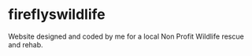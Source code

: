 # fireflyswildlife
Website designed and coded by me for a local Non Profit Wildlife rescue and rehab. 
